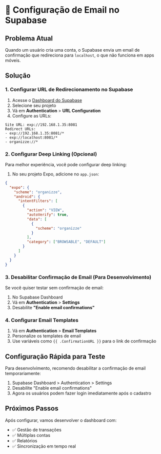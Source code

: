 # 📧 Configuração de Email no Supabase

## Problema Atual
Quando um usuário cria uma conta, o Supabase envia um email de confirmação que redireciona para `localhost`, o que não funciona em apps móveis.

## Solução

### 1. Configurar URL de Redirecionamento no Supabase

1. Acesse o [Dashboard do Supabase](https://supabase.com/dashboard)
2. Selecione seu projeto
3. Vá em **Authentication** > **URL Configuration**
4. Configure as URLs:

```
Site URL: exp://192.168.1.35:8081
Redirect URLs: 
- exp://192.168.1.35:8081/*
- exp://localhost:8081/*
- organizze://*
```

### 2. Configurar Deep Linking (Opcional)

Para melhor experiência, você pode configurar deep linking:

1. No seu projeto Expo, adicione no `app.json`:
```json
{
  "expo": {
    "scheme": "organizze",
    "android": {
      "intentFilters": [
        {
          "action": "VIEW",
          "autoVerify": true,
          "data": [
            {
              "scheme": "organizze"
            }
          ],
          "category": ["BROWSABLE", "DEFAULT"]
        }
      ]
    }
  }
}
```

### 3. Desabilitar Confirmação de Email (Para Desenvolvimento)

Se você quiser testar sem confirmação de email:

1. No Supabase Dashboard
2. Vá em **Authentication** > **Settings**
3. Desabilite **"Enable email confirmations"**

### 4. Configurar Email Templates

1. Vá em **Authentication** > **Email Templates**
2. Personalize os templates de email
3. Use variáveis como `{{ .ConfirmationURL }}` para o link de confirmação

## Configuração Rápida para Teste

Para desenvolvimento, recomendo desabilitar a confirmação de email temporariamente:

1. Supabase Dashboard > Authentication > Settings
2. Desabilite "Enable email confirmations"
3. Agora os usuários podem fazer login imediatamente após o cadastro

## Próximos Passos

Após configurar, vamos desenvolver o dashboard com:
- ✅ Gestão de transações
- ✅ Múltiplas contas
- ✅ Relatórios
- ✅ Sincronização em tempo real 